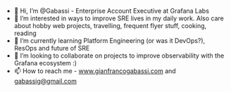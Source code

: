 - 👋 Hi, I’m @Gabassi - Enterprise Account Executive at Grafana Labs
- 👀 I’m interested in ways to improve SRE lives in my daily work. Also care about hobby web projects, travelling, frequent flyer stuff, cooking, reading
- 🌱 I’m currently learning Platform Engineering (or was it DevOps?), ResOps and future of SRE 
- 💞️ I’m looking to collaborate on projects to improve observability with the Grafana ecosystem :)
- 📫 How to reach me - www.gianfrancogabassi.com and gabassig@gmail.com
